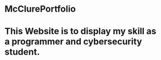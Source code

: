 # McClurePortfolio
# This Website is to display my skill as a programmer and cybersecurity student.
